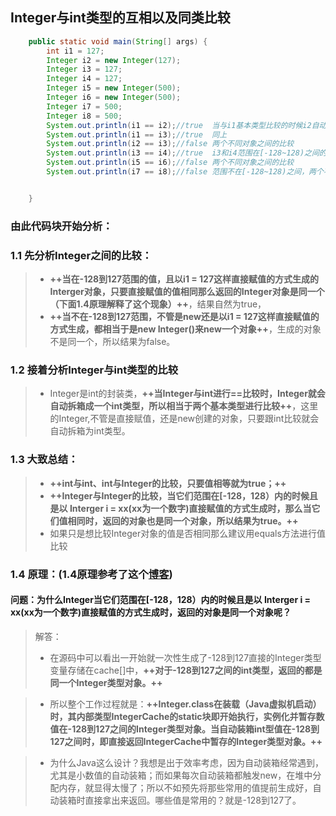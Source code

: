 ##   Integer与int类型的互相以及同类比较
```java
    public static void main(String[] args) {
        int i1 = 127;
        Integer i2 = new Integer(127);
        Integer i3 = 127;
        Integer i4 = 127;
        Integer i5 = new Integer(500);
        Integer i6 = new Integer(500);
        Integer i7 = 500;
        Integer i8 = 500;
        System.out.println(i1 == i2);//true  当与i1基本类型比较的时候i2自动拆箱为基本类型，相当于基本类型之间的比较
        System.out.println(i1 == i3);//true  同上
        System.out.println(i2 == i3);//false 两个不同对象之间的比较
        System.out.println(i3 == i4);//true  i3和i4范围在[-128~128)之间的时候且以直接赋值方式生成对象，那么指向同一个已经缓存好的Integer对象
        System.out.println(i5 == i6);//false 两个不同对象之间的比较
        System.out.println(i7 == i8);//false 范围不在[-128~128)之间，两个不同对象直接的比较


    }

```

### 由此代码块开始分析：
### 1.1 先分析Integer之间的比较：
> - ****++当在-128到127范围的值，且以i1 = 127这样直接赋值的方式生成的Interger对象，只要直接赋值的值相同那么返回的Integer对象是同一个（下面1.4原理解释了这个现象）++****，结果自然为true，
> - **++当不在-128到127范围，不管是new还是以i1 = 127这样直接赋值的方式生成，都相当于是new Integer()来new一个对象++**，生成的对象不是同一个，所以结果为false。


### 1.2 接着分析Integer与int类型的比较
> - Integer是int的封装类，**++当Integer与int进行==比较时，Integer就会自动拆箱成一个int类型，所以相当于两个基本类型进行比较++**，这里的Integer,不管是直接赋值，还是new创建的对象，只要跟int比较就会自动拆箱为int类型。

### 1.3 大致总结：
> - **++int与int、int与Integer的比较，只要值相等就为true；++**
> - **++Integer与Integer的比较，当它们范围在[-128，128）内的时候且是以 Interger i = xx(xx为一个数字)直接赋值的方式生成时，那么当它们值相同时，返回的对象也是同一个对象，所以结果为true。++**
> - 如果只是想比较Integer对象的值是否相同那么建议用equals方法进行值比较

### 1.4 原理：(1.4原理参考了这个[博客](https://blog.csdn.net/u011035407/article/details/81173075))
#### 问题：为什么Integer当它们范围在[-128，128）内的时候且是以 Interger i = xx(xx为一个数字)直接赋值的方式生成时，返回的对象是同一个对象呢？
> 解答：
>
> - 在源码中可以看出一开始就一次性生成了-128到127直接的Integer类型变量存储在cache[]中，**++对于-128到127之间的int类型，返回的都是同一个Integer类型对象。++**

> - 所以整个工作过程就是：**++Integer.class在装载（Java虚拟机启动）时，其内部类型IntegerCache的static块即开始执行，实例化并暂存数值在-128到127之间的Integer类型对象。当自动装箱int型值在-128到127之间时，即直接返回IntegerCache中暂存的Integer类型对象。++**

> - 为什么Java这么设计？我想是出于效率考虑，因为自动装箱经常遇到，尤其是小数值的自动装箱；而如果每次自动装箱都触发new，在堆中分配内存，就显得太慢了；所以不如预先将那些常用的值提前生成好，自动装箱时直接拿出来返回。哪些值是常用的？就是-128到127了。